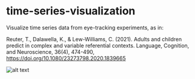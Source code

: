 # time-series-visualization
Visualize time series data from eye-tracking experiments, as in:


Reuter, T., Dalawella, K., & Lew-Williams, C. (2021). Adults and children predict in complex and variable referential contexts. Language, Cognition, and Neuroscience, 36(4), 474-490, https://doi.org/10.1080/23273798.2020.1839665

![alt text]([http://url/to/img.png](https://github.com/tracyreuter/time-series-visualization/blob/main/time-series-visualization.png))
